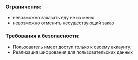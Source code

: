 ### Ограничения:<br>
* невозможно заказать еду не из меню<br>
* невозможно отменить несуществующий заказ<br>
### Требования к безопасности:<br>
* Пользователь имеет доступ только к своему аккаунту;<br>
* Реализация шифрования для пользовательских данных<br>
